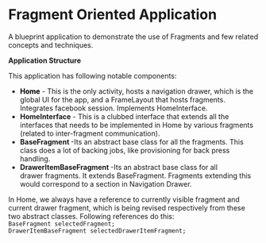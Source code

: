 Fragment Oriented Application
===========================

A blueprint application to demonstrate the use of Fragments and few related concepts and techniques.

<strong>Application Structure</strong>

This application has following notable components:
<ul>
	<li><strong style="color: #000000; font-style: normal;">Home</strong> - This is the only activity, hosts a navigation drawer, which is the global UI for the app, and a FrameLayout that hosts fragments. Integrates facebook session. Implements HomeInterface.</li>
	<li><strong>HomeInterface</strong> - This is a clubbed interface that extends all the interfaces that needs to be implemented in Home by various fragments (related to inter-fragment communication).</li>
	<li><strong>BaseFragment </strong>-Its an abstract base class for all the fragments. This class does a lot of backing jobs, like provisioning for back press handling.</li>
	<li><strong>DrawerItemBaseFragment </strong>-Its an abstract base class for all drawer fragments. It extends BaseFragment. Fragments extending this would correspond to a section in Navigation Drawer.</li>
</ul>
In Home, we always have a reference to currently visible fragment and current drawer fragment, which is being revised respectively from these two abstract classes. Following references do this:
<br><code>BaseFragment selectedFragment;</code>
<br><code>DrawerItemBaseFragment selectedDrawerItemFragment;</code>

